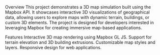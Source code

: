 Overview
This project demonstrates a 3D map simulation built using the Mapbox API. It showcases interactive 3D visualizations of geographical data, allowing users to explore maps with dynamic terrain, buildings, or custom 3D elements. The project is designed for developers interested in leveraging Mapbox for creating immersive map-based applications.

Features
Interactive 3D map rendering using Mapbox GL JS.
Support for terrain elevation and 3D building extrusions.
Customizable map styles and layers.
Responsive design for web applications.
